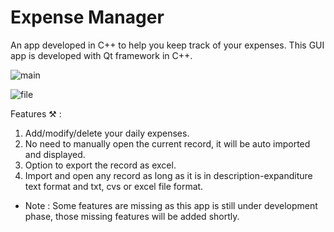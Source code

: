 # Expense Manager
An app developed in C++ to help you keep track of your expenses.
This GUI app is developed with Qt framework in C++.

![main](https://user-images.githubusercontent.com/56465574/207687434-c8967184-8824-4f53-9269-d5b857fcc845.png)

![file](https://user-images.githubusercontent.com/56465574/207687450-23f80db4-a682-4b2f-b3de-8afd6dfc4a5e.png)


Features ⚒️ :
1. Add/modify/delete your daily expenses.
2. No need to manually open the current record, it will be auto imported and displayed.
3. Option to export the record as excel.
4. Import and open any record as long as it is in description-expanditure text format and txt, cvs or excel file format.

- Note : Some features are missing as this app is still under development phase, those missing features will be added shortly.
